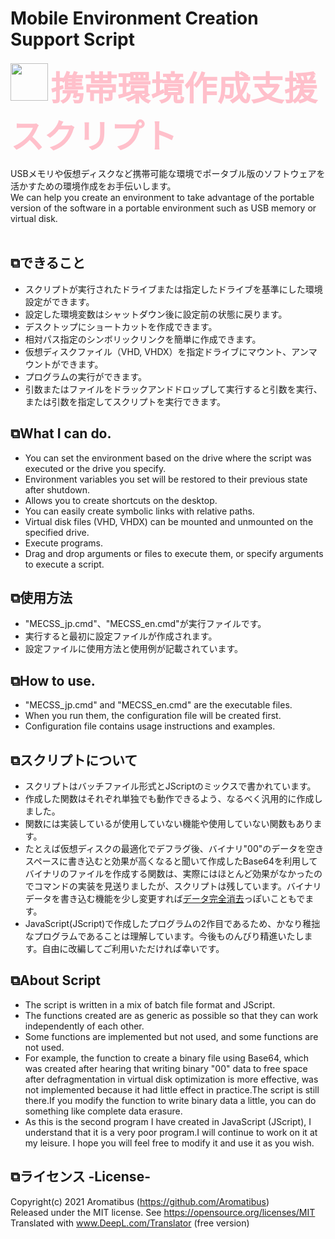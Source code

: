 <!-- markdownlint-disable MD033 -->
<!-- markdownlint-disable MD041 -->
# Mobile Environment Creation Support Script<br>
<p>
<img src="https://2.bp.blogspot.com/-n4C4AJ2oZpY/VtogDwW202I/AAAAAAAA4cI/TYjhMG6L0_U/s800/usb_memory_stick.png" width=60 height=60 >
<span style="font-family: Hiragino Maru Gothic ProN; font-size: 40pt; font-weight: bold; color: pink;">
携帯環境作成支援スクリプト
</span></p>
USBメモリや仮想ディスクなど携帯可能な環境でポータブル版のソフトウェアを活かすための環境作成をお手伝いします。<br>
We can help you create an environment to take advantage of the portable version of the software in a portable environment such as USB memory or virtual disk.<br><br>

## ⧉できること
- スクリプトが実行されたドライブまたは指定したドライブを基準にした環境設定ができます。
- 設定した環境変数はシャットダウン後に設定前の状態に戻ります。
- デスクトップにショートカットを作成できます。
- 相対パス指定のシンボリックリンクを簡単に作成できます。
- 仮想ディスクファイル（VHD, VHDX）を指定ドライブにマウント、アンマウントができます。
- プログラムの実行ができます。
- 引数またはファイルをドラックアンドドロップして実行すると引数を実行、または引数を指定してスクリプトを実行できます。

## ⧉What I can do.
- You can set the environment based on the drive where the script was executed or the drive you specify.
- Environment variables you set will be restored to their previous state after shutdown.
- Allows you to create shortcuts on the desktop.
- You can easily create symbolic links with relative paths.
- Virtual disk files (VHD, VHDX) can be mounted and unmounted on the specified drive.
- Execute programs.
- Drag and drop arguments or files to execute them, or specify arguments to execute a script.

## ⧉使用方法
- "MECSS_jp.cmd"、"MECSS_en.cmd"が実行ファイルです。
- 実行すると最初に設定ファイルが作成されます。
- 設定ファイルに使用方法と使用例が記載されています。
## ⧉How to use.
- "MECSS_jp.cmd" and "MECSS_en.cmd" are the executable files.
- When you run them, the configuration file will be created first.
- Configuration file contains usage instructions and examples.

## ⧉スクリプトについて
- スクリプトはバッチファイル形式とJScriptのミックスで書かれています。
- 作成した関数はそれぞれ単独でも動作できるよう、なるべく汎用的に作成しました。
- 関数には実装しているが使用していない機能や使用していない関数もあります。
- たとえば仮想ディスクの最適化でデフラグ後、バイナリ"00"のデータを空きスペースに書き込むと効果が高くなると聞いて作成したBase64を利用してバイナリのファイルを作成する関数は、実際にはほとんど効果がなかったのでコマンドの実装を見送りましたが、スクリプトは残しています。バイナリデータを書き込む機能を少し変更すれば[データ完全消去][]っぽいこともでます。
- JavaScript(JScript)で作成したプログラムの2作目であるため、かなり稚拙なプログラムであることは理解しています。今後ものんびり精進いたします。自由に改編してご利用いただければ幸いです。

## ⧉About Script
- The script is written in a mix of batch file format and JScript.
- The functions created are as generic as possible so that they can work independently of each other.
- Some functions are implemented but not used, and some functions are not used.
- For example, the function to create a binary file using Base64, which was created after hearing that writing binary "00" data to free space after defragmentation in virtual disk optimization is more effective, was not implemented because it had little effect in practice.The script is still there.If you modify the function to write binary data a little, you can do something like complete data erasure.
- As this is the second program I have created in JavaScript (JScript), I understand that it is a very poor program.I will continue to work on it at my leisure. I hope you will feel free to modify it and use it as you wish.

## ⧉ライセンス -License-
Copyright(c) 2021 Aromatibus (https://github.com/Aromatibus)<br>
Released under the MIT license. See https://opensource.org/licenses/MIT<br>
Translated with www.DeepL.com/Translator (free version)<br>


[データ完全消去]: https://ja.wikipedia.org/wiki/データの完全消去
